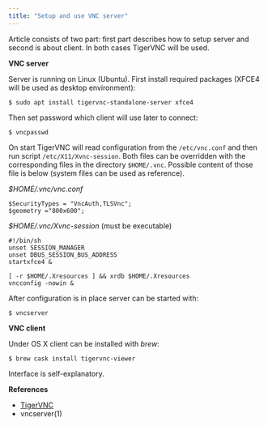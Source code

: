 ```yaml
---
title: "Setup and use VNC server"
---
```


Article consists of two part: first part describes how to setup server and second is about client.
In both cases TigerVNC will be used.

**VNC server**

Server is running on Linux (Ubuntu). First  install required packages (XFCE4 will be used as desktop environment):

```
$ sudo apt install tigervnc-standalone-server xfce4
```

Then set password which client will use later to connect:

```
$ vncpasswd
```

On start TigerVNC will read configuration from the `/etc/vnc.conf` and then run script `/etc/X11/Xvnc-session`.
Both files can be overridden with the corresponding files in the directory `$HOME/.vnc`.
Possible content of those file is below (system files can be used as reference).

*$HOME/.vnc/vnc.conf*

```
$SecurityTypes = "VncAuth,TLSVnc";
$geometry ="800x600";
```

*$HOME/.vnc/Xvnc-session* (must be executable)

```
#!/bin/sh
unset SESSION_MANAGER
unset DBUS_SESSION_BUS_ADDRESS
startxfce4 &

[ -r $HOME/.Xresources ] && xrdb $HOME/.Xresources
vncconfig -nowin &
```

After configuration is in place server can be started with:

```
$ vncserver
```

**VNC client**

Under OS X client can be installed with *brew*:

```
$ brew cask install tigervnc-viewer
```

Interface is self-explanatory.

**References**

 - [TigerVNC](https://tigervnc.org)
 - vncserver(1)
